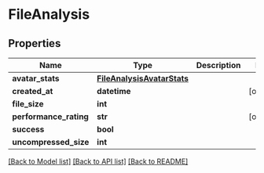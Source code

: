 # FileAnalysis


## Properties
Name | Type | Description | Notes
------------ | ------------- | ------------- | -------------
**avatar_stats** | [**FileAnalysisAvatarStats**](FileAnalysisAvatarStats.md) |  | 
**created_at** | **datetime** |  | [optional] 
**file_size** | **int** |  | 
**performance_rating** | **str** |  | [optional] 
**success** | **bool** |  | 
**uncompressed_size** | **int** |  | 

[[Back to Model list]](../README.md#documentation-for-models) [[Back to API list]](../README.md#documentation-for-api-endpoints) [[Back to README]](../README.md)


